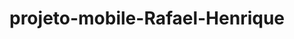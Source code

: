 # projeto-mobile-Rafael-Henrique
<Image
          source="mobile\assets\images\interr.png"
          style={styles.reactLogo}
        />